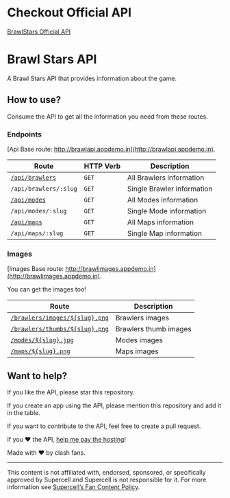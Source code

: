 # Checkout Official API
[BrawlStars Official API](https://developer.brawlstars.com/#/)

# Brawl Stars API

A Brawl Stars API that provides information about the game.

## How to use?

Consume the API to get all the information you need from these routes.

### Endpoints

[Api Base route: http://brawlapi.appdemo.in](http://brawlapi.appdemo.in).

| Route | HTTP Verb | Description |
|---|---|---|
| [`/api/brawlers`][1] | `GET` | All Brawlers information |
| `/api/brawlers/:slug` | `GET` | Single Brawler information |
| [`/api/modes`][2] | `GET` | All Modes information |
| `/api/modes/:slug` | `GET` | Single Mode information |
| [`/api/maps`][3] | `GET` | All Maps information |
| `/api/maps/:slug` | `GET` | Single Map information |

[1]: http://brawlapi.appdemo.in/api/brawlers
[2]: http://brawlapi.appdemo.in/api/modes
[3]: http://brawlapi.appdemo.in/api/maps

### Images

[Images Base route: http://brawlimages.appdemo.in](http://brawlimages.appdemo.in).

You can get the images too!

| Route | Description |
|---|---|
| [`/brawlers/images/${slug}.png`][4] | Brawlers images |
| [`/brawlers/thumbs/${slug}.png`][5] | Brawlers thumb images |
| [`/modes/${slug}.jpg`][6] | Modes images |
| [`/maps/${slug}.png`][7] | Maps images |

[4]: http://brawlimages.appdemo.in/brawlers/images/tara.png
[5]: http://brawlimages.appdemo.in/brawlers/thumb/tara.png
[6]: http://brawlimages.appdemo.in/modes/bounty.jpg
[7]: http://brawlimages.appdemo.in/maps/death_valley.png

## Want to help?

If you like the API, please star this repository.

If you create an app using the API, please mention this repository and add it in the table.

If you want to contribute to the API, feel free to create a pull request.

If you :heart: the API, [help me pay the hosting](https://buymeacoffee.com/axaygadekar)!

Made with  :heart:  by clash fans.

----------
This content is not affiliated with, endorsed, sponsored, or specifically approved by Supercell and Supercell is not responsible for it. For more information see [Supercell’s Fan Content Policy](http://www.supercell.com/fan-content-policy).
